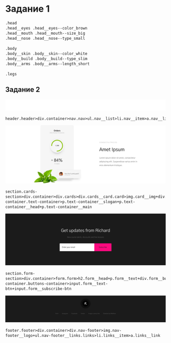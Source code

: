 # Задание 1
```
.head
.head__eyes .head__eyes--color_brown
.head__mouth .head__mouth--size_big
.head__nose .head__nose--type_small

.body
.body__skin .body__skin--color_white
.body__build .body__build--type_slim
.body__arms .body__arms--length_short

.legs
```
## Задание 2

![Header](./img/header.png)
```
header.header>div.container>nav.nav>ul.nav__list>li.nav__item>a.nav__link
```

![Card](./img/card.png)
```
section.cards-section>div.container>div.cards>div.cards__card.card>img.card__img+div.card__text-container.text-container>p.text-container__slogan+p.text-container__head+p.text-container__main
```

![Form](./img/form.png)
```
section.form-section>div.container>form.form>h2.form__head+p.form__text+div.form__buttons-container.buttons-container>input.form__text-btn+input.form__subscribe-btn
```

![Footer](./img/footer.png)
```
footer.footer>div.container>div.nav-footer>img.nav-footer__logo+ul.nav-footer__links.links>li.links__item>a.links__link
```

